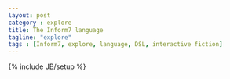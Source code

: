 ```yaml
---
layout: post
category : explore
title: The Inform7 language
tagline: "explore"
tags : [Inform7, explore, language, DSL, interactive fiction]
---
```

{% include JB/setup %}


